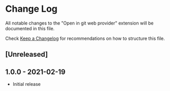 # Change Log

All notable changes to the "Open in git web provider" extension will be documented in this file.

Check [Keep a Changelog](http://keepachangelog.com/) for recommendations on how to structure this file.

## [Unreleased]

## 1.0.0 - 2021-02-19

- Initial release
